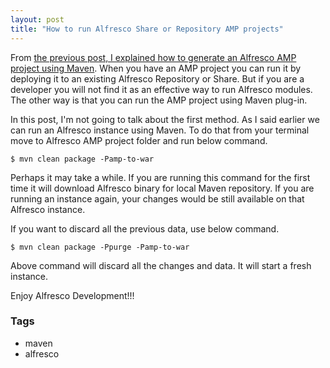 ```yaml
---
layout: post
title: "How to run Alfresco Share or Repository AMP projects"
---
```


From [the previous post, I explained how to generate an Alfresco AMP project using Maven](http://www.dedunu.info/2015/01/how-to-generate-alfresco-5-amp-project.html). When you have an AMP project you can run it by deploying it to an existing Alfresco Repository or Share. But if you are a developer you will not find it as an effective way to run Alfresco modules. The other way is that you can run the AMP project using Maven plug-in. 

In this post, I'm not going to talk about the first method. As I said earlier we can run an Alfresco instance using Maven. To do that from your terminal move to Alfresco AMP project folder and run below command.

```console
$ mvn clean package -Pamp-to-war
```

Perhaps it may take a while. If you are running this command for the first time it will download Alfresco binary for local Maven repository. If you are running an instance again, your changes would be still available on that Alfresco instance. 

If you want to discard all the previous data, use below command.

```console
$ mvn clean package -Ppurge -Pamp-to-war
```

Above command will discard all the changes and data. It will start a fresh instance.

Enjoy Alfresco Development!!!

### Tags

- maven
- alfresco
